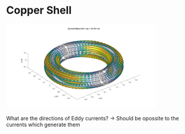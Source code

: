 # Copper Shell

<img src="Figs/Current_TimeConstant18.jpeg"
     alt="Eddy currents in the Copper shell"
     width = "80%" height = "80%" />

What are the directions of Eddy currents? -> Should be opossite to the currents which generate them

